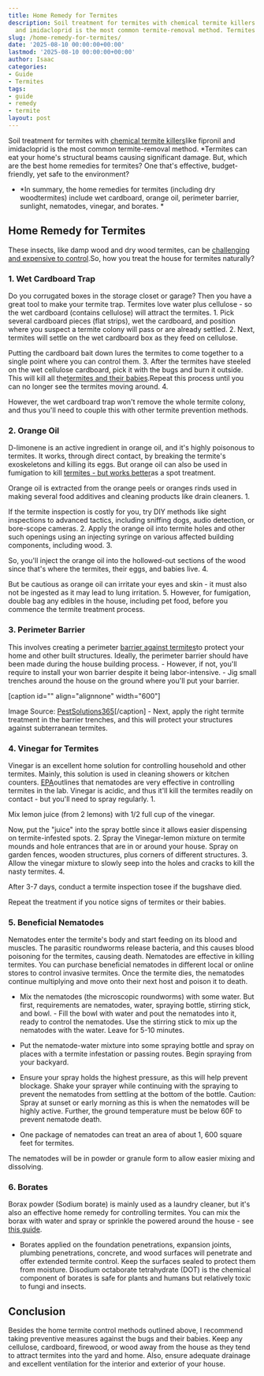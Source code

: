 ```yaml
---
title: Home Remedy for Termites
description: Soil treatment for termites with chemical termite killers like fipronil
  and imidacloprid is the most common termite-removal method. Termites can eat your...
slug: /home-remedy-for-termites/
date: '2025-08-10 00:00:00+00:00'
lastmod: '2025-08-10 00:00:00+00:00'
author: Isaac
categories:
- Guide
- Termites
tags:
- guide
- remedy
- termite
layout: post
---
```

Soil treatment for termites with [chemical termite killers](https://pestpolicy.com/best-termite-killer/)like fipronil and imidacloprid is the most common termite-removal method. *Termites can eat your home's structural beams causing significant damage. But, which are the best home remedies for termites? One that's effective, budget-friendly, yet safe to the environment?

* *In summary, the home remedies for termites (including dry woodtermites) include wet cardboard, orange oil, perimeter barrier, sunlight, nematodes, vinegar, and borates. *

##  Home Remedy for Termites

These insects, like damp wood and dry wood termites, can be [challenging and expensive to control](https://www.wikihow.com/Get-Rid-of-Termites).So, how you treat the house for termites naturally?

###  1. Wet Cardboard Trap

Do you corrugated boxes in the storage closet or garage? Then you have a great tool to make your termite trap. Termites love water plus cellulose - so the wet cardboard (contains cellulose) will attract the termites. 1. Pick several cardboard pieces (flat strips), wet the cardboard, and position where you suspect a termite colony will pass or are already settled. 2. Next, termites will settle on the wet cardboard box as they feed on cellulose.

Putting the cardboard bait down lures the termites to come together to a single point where you can control them. 3. After the termites have steeled on the wet cellulose cardboard, pick it with the bugs and burn it outside. This will kill all the[termites and their babies](https://pestpolicy.com/what-does-a-termite-look-like/).Repeat this process until you can no longer see the termites moving around. 4.

However, the wet cardboard trap won't remove the whole termite colony, and thus you'll need to couple this with other termite prevention methods.

###  2. Orange Oil

D-limonene is an active ingredient in orange oil, and it's highly poisonous to termites. It works, through direct contact, by breaking the termite's exoskeletons and killing its eggs. But orange oil can also be used in fumigation to kill [termites - but works better](https://pestpolicy.com/subterranean-termites-treatment/)as a spot treatment.

Orange oil is extracted from the orange peels or oranges rinds used in making several food additives and cleaning products like drain cleaners. 1.

If the termite inspection is costly for you, try DIY methods like sight inspections to advanced tactics, including sniffing dogs, audio detection, or bore-scope cameras. 2. Apply the orange oil into termite holes and other such openings using an injecting syringe on various affected building components, including wood. 3.

So, you'll inject the orange oil into the hollowed-out sections of the wood since that's where the termites, their eggs, and babies live. 4.

But be cautious as orange oil can irritate your eyes and skin - it must also not be ingested as it may lead to lung irritation. 5. However, for fumigation, double bag any edibles in the house, including pet food, before you commence the termite treatment process.

###  3. Perimeter Barrier

This involves creating a perimeter [barrier against termites](https://www.termite.com/Termite-Barrier-Treatments.pdf)to protect your home and other built structures. Ideally, the perimeter barrier should have been made during the house building process. - However, if not, you'll require to install your won barrier despite it being labor-intensive. - Jig small trenches around the house on the ground where you'll put your barrier.

[caption id="" align="alignnone" width="600"]

Image Source: [PestSolutions365](https://pestsolutions365.com//termites-101/full-perimeter-treatment/)[/caption] - Next, apply the right termite treatment in the barrier trenches, and this will protect your structures against subterranean termites.

###  4. Vinegar for Termites

Vinegar is an excellent home solution for controlling household and other termites. Mainly, this solution is used in cleaning showers or kitchen counters. [EPA](https://www.epa.gov/safepestcontrol/termites-how-identify-and-control-them)outlines that nematodes are very effective in controlling termites in the lab. Vinegar is acidic, and thus it'll kill the termites readily on contact - but you'll need to spray regularly. 1.

Mix lemon juice (from 2 lemons) with 1/2 full cup of the vinegar.

Now, put the "juice" into the spray bottle since it allows easier dispensing on termite-infested spots. 2. Spray the Vinegar-lemon mixture on termite mounds and hole entrances that are in or around your house. Spray on garden fences, wooden structures, plus corners of different structures. 3. Allow the vinegar mixture to slowly seep into the holes and cracks to kill the nasty termites. 4.

After 3-7 days, conduct a termite inspection tosee if the bugshave died.

Repeat the treatment if you notice signs of termites or their babies.

###  5. Beneficial Nematodes

Nematodes enter the termite's body and start feeding on its blood and muscles. The parasitic roundworms release bacteria, and this causes blood poisoning for the termites, causing death. Nematodes are effective in killing termites. You can purchase beneficial nematodes in different local or online stores to control invasive termites. Once the termite dies, the nematodes continue multiplying and move onto their next host and poison it to death.

- Mix the nematodes (the microscopic roundworms) with some water. But first, requirements are nematodes, water, spraying bottle, stirring stick, and bowl. - Fill the bowl with water and pout the nematodes into it, ready to control the nematodes. Use the stirring stick to mix up the nematodes with the water. Leave for 5-10 minutes.

- Put the nematode-water mixture into some spraying bottle and spray on places with a termite infestation or passing routes. Begin spraying from your backyard.

- Ensure your spray holds the highest pressure, as this will help prevent blockage. Shake your sprayer while continuing with the spraying to prevent the nematodes from settling at the bottom of the bottle. Caution: Spray at sunset or early morning as this is when the nematodes will be highly active. Further, the ground temperature must be below 60F to prevent nematode death.

- One package of nematodes can treat an area of about 1, 600 square feet for termites.

The nematodes will be in powder or granule form to allow easier mixing and dissolving.

###  6. Borates

Borax powder (Sodium borate) is mainly used as a laundry cleaner, but it's also an effective home remedy for controlling termites. You can mix the borax with water and spray or sprinkle the powered around the house - see [this guide](http://nisuscorp.com/pest-management-professionals/products/bora-care#The-Science-Behind-Bora-Care).

- Borates applied on the foundation penetrations, expansion joints, plumbing penetrations, concrete, and wood surfaces will penetrate and offer extended termite control. Keep the surfaces sealed to protect them from moisture. Disodium octaborate tetrahydrate (DOT) is the chemical component of borates is safe for plants and humans but relatively toxic to fungi and insects.

##  Conclusion

Besides the home termite control methods outlined above, I recommend taking preventive measures against the bugs and their babies. Keep any cellulose, cardboard, firewood, or wood away from the house as they tend to attract termites into the yard and home. Also, ensure adequate drainage and excellent ventilation for the interior and exterior of your house.